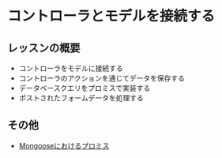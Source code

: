 # コントローラとモデルを接続する

## レッスンの概要

- コントローラをモデルに接続する
- コントローラのアクションを通じてデータを保存する
- データベースクエリをプロミスで実装する
- ポストされたフォームデータを処理する

## その他

- [Mongooseにおけるプロミス](https://mongoosejs.com/docs/4.x/docs/promises.html)
